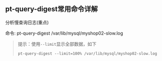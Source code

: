 ## pt-query-digest常用命令详解

分析慢查询日志(重点)

命令: pt-query-digest /var/lib/mysql/myshop02-slow.log

> 提示：使用`--limit`显示全部数据，如下
>
> `pt-query-digest --limit=100% /var/lib/mysql/myshop02-slow.log`